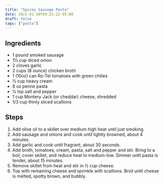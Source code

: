 ```yaml
---
title: "Spicey Sausage Pasta"
date: 2021-01-20T09:22:22-05:00
draft: false
tags: ["pasta"]
---
```


## Ingredients

* 1 pound smoked sausage
* 1½ cup diced onion
* 2 cloves garlic
* 2 cups (8 ounce) chicken broth
* 1 (10oz) can Ro-Tel tomatoes with green chilies
* ½ cup heavy cream
* 8 oz penne pasta
* ½ tsp salt and pepper
* 1 cup Montery Jack (or cheddar) cheese, shredded
* 1/3 cup thinly sliced scallions

## Steps

1. Add olive oil to a skillet over medium high heat until just smoking.
2. Add sausage and onions and cook until lightly browned, about 4 minutes.
3. Add garlic and cook until fragrant, about 30 seconds.
4. Add broth, tomatoes, cream, pasta, salt and pepper and stir. Bring to a boil, cover skillet, and reduce heat to medium-low. Simmer until pasta is tender, about 15 minutes.
5. Remove skillet from heat and stir in ½ cup cheese.
6. Top with remaining cheese and sprinkle with scallions. Broil until cheese is melted, spotty brown, and bubbly.
